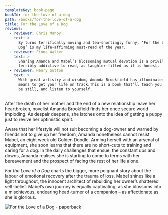```yaml
---
templateKey: book-page
bookId: for-the-love-of-a-dog
path: /books/for-the-love-of-a-dog
title: For the Love of a Dog
reviews:
  - reviewer: Chris Manby
    text: >
      By turns terrifically moving and tea-snortingly funny, ‘For the Love of a
      Dog’ is my life-affirming must-read of the year.
  - reviewer: Fiona Walker
    text: >
      Sharing Amanda and Mabel’s blossoming mutual devotion is a privilege,
      terribly addictive to read, as laughter-filled as it is honest.
  - reviewer: Henry Sutton
    text: >
      With great artistry and wisdom, Amanda Brookfield has illuminated what it
      means to get your life on track.This is a book that’ll teach you to sit,
      be still, and listen to yourself.
---
```

After the death of her mother and the end of a new relationship leave her
heartbroken, novelist Amanda Brookfield finds her once secure world imploding. As
despair deepens, she latches onto the idea of getting a puppy just to revive her
optimistic spirit.

Aware that her lifestyle will not suit becoming a dog-owner and warned by friends
not to give up her freedom, Amanda nonetheless cannot resist Mabel, an eight
week old Golden Doodle. Arming herself with an arsenal of equipment, she soon
learns that there are no short-cuts to training and caring for a dog. In the
daily challenges that ensue, the constant ups and downs, Amanda realises she is
starting to come to terms with her bereavement and the prospect of facing the
rest of her life alone.

_For the Love of a Dog_ charts the bigger, more poignant story about the labour
of emotional recovery after the trauma of loss. Mabel shines like a light
throughout, the innocent architect of rebuilding her owner’s shattered
self-belief. Mabel’s own journey is equally captivating, as she blossoms into a
mischievous, endearing head-turner of a companion – as affectionate as she is
glorious.

![For the Love of a Dog - paperback](/img/screenshot-2019-04-23-at-08.23.16.png "For the Love of a Dog - paperback")
